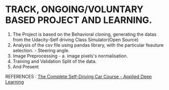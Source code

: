 # TRACK, ONGOING/VOLUNTARY BASED PROJECT AND LEARNING.
1. The Project is based on the Behavioral cloning, generating the datas from the Udacity-Self driving Class Simulator(Open Source)
2. Analysis of the csv file using pandas library, with the particular feauture selection. - Steering angle.
3. Image Preprocessing - a. image pixels's normalisation.
4. Training and Validation Split of the data.
5. And Present

REFERENCES : [The Complete Self-Driving Car Course - Applied Deep Learning]('https://www.udemy.com/course/applied-deep-learningtm-the-complete-self-driving-car-course/learn/lecture/11375984#overview')
